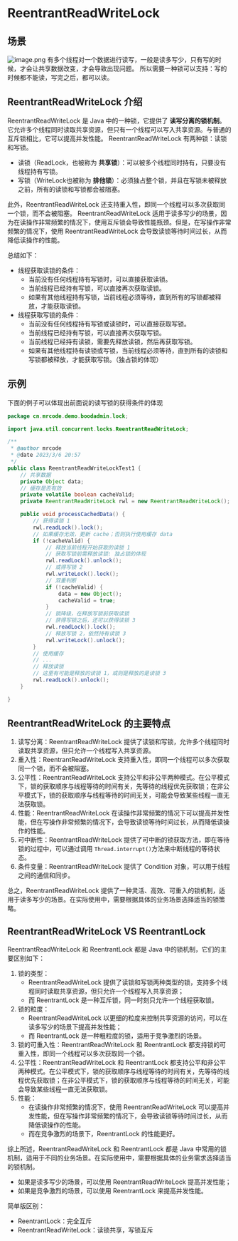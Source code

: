 # ReentrantReadWriteLock
## 场景
![image.png](https://cdn.nlark.com/yuque/0/2023/png/651749/1678106282413-4d35819b-69db-4fd6-8fc8-ae1d517017e5.png#averageHue=%23fcfefb&clientId=u6ccd7242-e02d-4&from=paste&height=322&id=VxJ5u&name=image.png&originHeight=644&originWidth=754&originalType=binary&ratio=2&rotation=0&showTitle=false&size=84567&status=done&style=none&taskId=ubb6c2631-1cfa-45b9-b100-06b1b6f78da&title=&width=377)
有多个线程对一个数据进行读写，一般是读多写少，只有写的时候，才会让共享数据改变，才会导致出现问题。
所以需要一种锁可以支持：写的时候都不能读，写完之后，都可以读。
## ReentrantReadWriteLock 介绍
ReentrantReadWriteLock 是 Java 中的一种锁，它提供了 **读写分离的锁机制**。它允许多个线程同时读取共享资源，但只有一个线程可以写入共享资源。与普通的互斥锁相比，它可以提高并发性能。
ReentrantReadWriteLock 有两种锁：读锁和写锁。

- 读锁（ReadLock，也被称为 **共享锁**）：可以被多个线程同时持有，只要没有线程持有写锁。
- 写锁（WriteLock也被称为 **排他锁**）：必须独占整个锁，并且在写锁未被释放之前，所有的读锁和写锁都会被阻塞。

此外，ReentrantReadWriteLock 还支持重入性，即同一个线程可以多次获取同一个锁，而不会被阻塞。
ReentrantReadWriteLock 适用于读多写少的场景，因为在读操作非常频繁的情况下，使用互斥锁会导致性能瓶颈。但是，在写操作非常频繁的情况下，使用 ReentrantReadWriteLock 会导致读锁等待时间过长，从而降低读操作的性能。

总结如下：

- 线程获取读锁的条件：
    - 当前没有任何线程持有写锁时，可以直接获取读锁。
    - 当前线程已经持有写锁，可以直接再次获取读锁。
    - 如果有其他线程持有写锁，当前线程必须等待，直到所有的写锁都被释放，才能获取读锁。
- 线程获取写锁的条件：
    - 当前没有任何线程持有写锁或读锁时，可以直接获取写锁。
    - 当前线程已经持有写锁，可以直接再次获取写锁。
    - 当前线程已经持有读锁，需要先释放读锁，然后再获取写锁。
    - 如果有其他线程持有读锁或写锁，当前线程必须等待，直到所有的读锁和写锁都被释放，才能获取写锁。（独占锁的体现）

## 示例
下面的例子可以体现出前面说的读写锁的获得条件的体现
```java
package cn.mrcode.demo.boodadmin.lock;

import java.util.concurrent.locks.ReentrantReadWriteLock;

/**
 * @author mrcode
 * @date 2023/3/6 20:57
 */
public class ReentrantReadWriteLockTest1 {
    // 共享数据
    private Object data;
    // 缓存是否有效
    private volatile boolean cacheValid;
    private ReentrantReadWriteLock rwl = new ReentrantReadWriteLock();

    public void processCachedData() {
        // 获得读锁 1
        rwl.readLock().lock();
        // 如果缓存无效，更新 cache；否则执行使用缓存 data
        if (!cacheValid) {
            // 释放当前线程开始获取的读锁 1
            // 获取写锁前需释放读锁: 独占锁的体现
            rwl.readLock().unlock();
            // 或得写锁 2
            rwl.writeLock().lock();
            // 双重判断
            if (!cacheValid) {
                data = new Object();
                cacheValid = true;
            }
            // 锁降级，在释放写锁前获取读锁
            // 获得写锁之后，还可以获得读锁 3
            rwl.readLock().lock();
            // 释放写锁 2，依然持有读锁 3
            rwl.writeLock().unlock();
        }
        // 使用缓存
        // ...
        // 释放读锁
        // 这里有可能是释放的读锁 1，或则是释放的是读锁 3
        rwl.readLock().unlock();
    }

}

```
## ReentrantReadWriteLock 的主要特点

1. 读写分离：ReentrantReadWriteLock 提供了读锁和写锁，允许多个线程同时读取共享资源，但只允许一个线程写入共享资源。
2. 重入性：ReentrantReadWriteLock 支持重入性，即同一个线程可以多次获取同一个锁，而不会被阻塞。
3. 公平性：ReentrantReadWriteLock 支持公平和非公平两种模式。在公平模式下，锁的获取顺序与线程等待的时间有关，先等待的线程优先获取锁；在非公平模式下，锁的获取顺序与线程等待的时间无关，可能会导致某些线程一直无法获取锁。
4. 性能：ReentrantReadWriteLock 在读操作非常频繁的情况下可以提高并发性能，但在写操作非常频繁的情况下，会导致读锁等待时间过长，从而降低读操作的性能。
5. 可中断性：ReentrantReadWriteLock 提供了可中断的锁获取方法，即在等待锁的过程中，可以通过调用 `Thread.interrupt()`方法来中断线程的等待状态。
6. 条件变量：ReentrantReadWriteLock 提供了 Condition 对象，可以用于线程之间的通信和同步。

总之，ReentrantReadWriteLock 提供了一种灵活、高效、可重入的锁机制，适用于读多写少的场景。在实际使用中，需要根据具体的业务场景选择适当的锁策略。

## ReentrantReadWriteLock VS ReentrantLock
ReentrantReadWriteLock 和 ReentrantLock 都是 Java 中的锁机制，它们的主要区别如下：

1. 锁的类型：
    - ReentrantReadWriteLock 提供了读锁和写锁两种类型的锁，支持多个线程同时读取共享资源，但只允许一个线程写入共享资源；
    - 而 ReentrantLock 是一种互斥锁，同一时刻只允许一个线程获取锁。
2. 锁的粒度：
    - ReentrantReadWriteLock 以更细的粒度来控制共享资源的访问，可以在读多写少的场景下提高并发性能；
    - 而 ReentrantLock 是一种粗粒度的锁，适用于竞争激烈的场景。
3. 锁的可重入性：ReentrantReadWriteLock 和 ReentrantLock 都支持锁的可重入性，即同一个线程可以多次获取同一个锁。
4. 公平性：ReentrantReadWriteLock 和 ReentrantLock 都支持公平和非公平两种模式。在公平模式下，锁的获取顺序与线程等待的时间有关，先等待的线程优先获取锁；在非公平模式下，锁的获取顺序与线程等待的时间无关，可能会导致某些线程一直无法获取锁。
5. 性能：
    - 在读操作非常频繁的情况下，使用 ReentrantReadWriteLock 可以提高并发性能，但在写操作非常频繁的情况下，会导致读锁等待时间过长，从而降低读操作的性能。
    - 而在竞争激烈的场景下，ReentrantLock 的性能更好。

综上所述，ReentrantReadWriteLock 和 ReentrantLock 都是 Java 中常用的锁机制，适用于不同的业务场景。在实际使用中，需要根据具体的业务需求选择适当的锁机制。

- 如果是读多写少的场景，可以使用 ReentrantReadWriteLock 提高并发性能；
- 如果是竞争激烈的场景，可以使用 ReentrantLock 来提高并发性能。

简单版区别：

- ReentrantLock：完全互斥
- ReentrantReadWriteLock：读锁共享，写锁互斥
